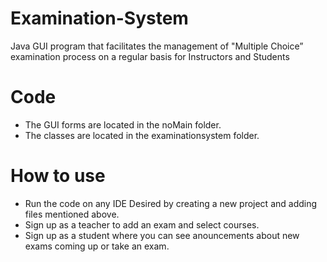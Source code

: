 # Examination-System
Java GUI program that facilitates the management of "Multiple Choice” examination process on a regular basis for Instructors and Students
# Code
- The GUI forms are located in the noMain folder.
- The classes are located in the examinationsystem folder.
# How to use
- Run the code on any IDE Desired by creating a new project and adding files mentioned above.
- Sign up as a teacher to add an exam and select courses.
- Sign up as a student where you can see anouncements about new exams coming up or take an exam. 
